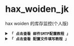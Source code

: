 # hax_woiden_jk
hax woiden 的库存监控(个人版)

<details>
  
<summary><code><strong>「 点击查看 邮件SMTP配置教程 」</strong></code></summary>
  
  
****
  [![ppoIN24.png](https://s1.ax1x.com/2023/04/06/ppoIN24.png)](https://imgse.com/i/ppoIN24)
  [![ppoIdM9.png](https://s1.ax1x.com/2023/04/06/ppoIdM9.png)](https://imgse.com/i/ppoIdM9)
  [![ppoIsIK.png](https://s1.ax1x.com/2023/04/06/ppoIsIK.png)](https://imgse.com/i/ppoIsIK)
  [![ppoI5Zt.png](https://s1.ax1x.com/2023/04/06/ppoI5Zt.png)](https://imgse.com/i/ppoI5Zt)
  [![ppoIXss.png](https://s1.ax1x.com/2023/04/06/ppoIXss.png)](https://imgse.com/i/ppoIXss)
  [![ppoIjLn.png](https://s1.ax1x.com/2023/04/06/ppoIjLn.png)](https://imgse.com/i/ppoIjLn)
  [![ppooBlQ.png](https://s1.ax1x.com/2023/04/06/ppooBlQ.png)](https://imgse.com/i/ppooBlQ)
****
  
  
</details>


<details>
  
<summary><code><strong>「 点击查看 配置文件填写教程 」</strong></code></summary>
  
  
****
  

## 配置文件填写教程
  
  
``` yaml
#smtp邮件发送
email:
#smtp服务器
  smtp: smtp.163.com #填写smtp服务器域名
#smtp服务器端口
  port: 25 #默认25 基本上不用更改
#发信邮箱
  from: 1@163.com
#发信邮箱密码 非邮箱密码而是创建的smtp的密码一般叫授权码
  key: 
#收信邮箱 可以多个 
  to:
   - 1@qq.com
   - 1@gmail.com
# pushplus推送 官网 https://www.pushplus.plus/
push_plus:
#push_plus 你的token
  token: 1
#推送通道 需要用哪个通道就把哪个通道的注释取消了
#通道名字不能更改
  channel:
#mail 邮箱
    - mail
#微信
    - wechat
#企业微信
    - webhook
#钉钉
    - cp
#短信
    - sms
  
```
  
  
****
  
  
</details>
